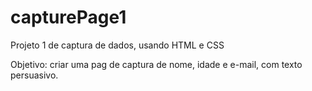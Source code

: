 # capturePage1
Projeto 1 de captura de dados, usando HTML e CSS

Objetivo:
criar uma pag de captura de nome, idade e e-mail, com texto persuasivo.
